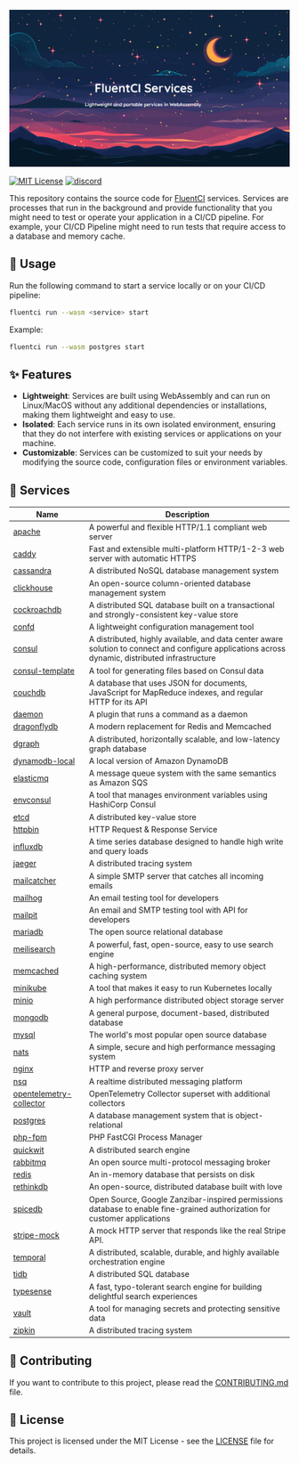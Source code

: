 <p align="center">
  <img src="./.github/assets/banner.png">
</p>

[![MIT License](https://img.shields.io/badge/license-MIT-green.svg)](./LICENSE)
[![discord](https://img.shields.io/discord/1132020671262773358?label=discord&logo=discord&color=5865F2)](https://discord.gg/V4U6dPskKc)

This repository contains the source code for [FluentCI](https://fluentci.io) services.
Services are processes that run in the background and provide functionality that you might need to test or operate your application in a CI/CD pipeline.
For example, your CI/CD Pipeline might need to run tests that require access to a database and memory cache.

## 🚀 Usage

Run the following command to start a service locally or on your CI/CD pipeline:

```bash
fluentci run --wasm <service> start
```

Example:

```bash
fluentci run --wasm postgres start
```

## ✨ Features

- **Lightweight**: Services are built using WebAssembly and can run on Linux/MacOS without any additional dependencies or installations, making them lightweight and easy to use.
- **Isolated**: Each service runs in its own isolated environment, ensuring that they do not interfere with existing services or applications on your machine.
- **Customizable**: Services can be customized to suit your needs by modifying the source code, configuration files or environment variables.

## 🧩 Services

| Name                         | Description        |
|------------------------------|--------------------|
| [apache](./apache)           | A powerful and flexible HTTP/1.1 compliant web server |
| [caddy](./caddy)             | Fast and extensible multi-platform HTTP/1-2-3 web server with automatic HTTPS  |
| [cassandra](./cassandra)     | A distributed NoSQL database management system |
| [clickhouse](./clickhouse)   | An open-source column-oriented database management system |
| [cockroachdb](./cockroachdb) | A distributed SQL database built on a transactional and strongly-consistent key-value store |
| [confd](./confd)             | A lightweight configuration management tool |
| [consul](./consul)           | A distributed, highly available, and data center aware solution to connect and configure applications across dynamic, distributed infrastructure |
| [consul-template](./consul-template) | A tool for generating files based on Consul data |
| [couchdb](./couchdb)         | A database that uses JSON for documents, JavaScript for MapReduce indexes, and regular HTTP for its API |
| [daemon](./daemon)           | A plugin that runs a command as a daemon |
| [dragonflydb](./dragonflydb) | A modern replacement for Redis and Memcached |
| [dgraph](./dgraph)           | A distributed, horizontally scalable, and low-latency graph database |
| [dynamodb-local](./dynamodb-local) | A local version of Amazon DynamoDB |
| [elasticmq](./elasticmq/) | A message queue system with the same semantics as Amazon SQS |
| [envconsul](./envconsul)     | A tool that manages environment variables using HashiCorp Consul |
| [etcd](./etcd)               | A distributed key-value store |
| [httpbin](./httpbin)         | HTTP Request & Response Service |
| [influxdb](./influxdb)       | A time series database designed to handle high write and query loads |
| [jaeger](./jaeger)           | A distributed tracing system |
| [mailcatcher](./mailcatcher) | A simple SMTP server that catches all incoming emails |
| [mailhog](./mailhog)         | An email testing tool for developers |
| [mailpit](./mailpit)         | An email and SMTP testing tool with API for developers |
| [mariadb](./mariadb)         | The open source relational database |
| [meilisearch](./meilisearch) | A powerful, fast, open-source, easy to use search engine |
| [memcached](./memcached)     | A high-performance, distributed memory object caching system |
| [minikube](./minikube)       | A tool that makes it easy to run Kubernetes locally |
| [minio](./minio)             | A high performance distributed object storage server |
| [mongodb](./mongodb)         | A general purpose, document-based, distributed database |
| [mysql](./mysql)             | The world's most popular open source database |
| [nats](./nats)              | A simple, secure and high performance messaging system |
| [nginx](./nginx)             | HTTP and reverse proxy server |
| [nsq](./nsq)                 | A realtime distributed messaging platform |
| [opentelemetry-collector](./opentelemetry-collector) | OpenTelemetry Collector superset with additional collectors |
| [postgres](./postgres)       | A database management system that is object-relational |
| [php-fpm](./php)                 | PHP FastCGI Process Manager |
| [quickwit](./quickwit)       | A distributed search engine |
| [rabbitmq](./rabbitmq)       | An open source multi-protocol messaging broker |
| [redis](./redis)             | An in-memory database that persists on disk | 
| [rethinkdb](./rethinkdb)     | An open-source, distributed database built with love |
| [spicedb](./spicedb)         | Open Source, Google Zanzibar-inspired permissions database to enable fine-grained authorization for customer applications |
| [stripe-mock](./stripe-mock/) | A mock HTTP server that responds like the real Stripe API. |
| [temporal](./temporal)       | A distributed, scalable, durable, and highly available orchestration engine |
| [tidb](./tidb)               | A distributed SQL database |
| [typesense](./typesense)     | A fast, typo-tolerant search engine for building delightful search experiences |
| [vault](./vault)             | A tool for managing secrets and protecting sensitive data |
| [zipkin](./zipkin)           | A distributed tracing system |

## 🤝 Contributing

If you want to contribute to this project, please read the [CONTRIBUTING.md](./CONTRIBUTING.md) file.

## 📝 License

This project is licensed under the MIT License - see the [LICENSE](./LICENSE) file for details.
